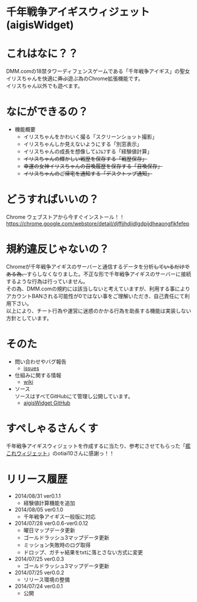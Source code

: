 千年戦争アイギスウィジェット(aigisWidget)
===========

# これはなに？？

DMM.comの18禁タワーディフェンスゲームである「千年戦争アイギス」の聖女イリスちゃんを快適に~~弄ぶ~~遊ぶ為のChrome拡張機能です。    
イリスちゃん以外でも遊べます。

# なにができるの？

* 機能概要
    - イリスちゃんをかわいく撮る「スクリーンショット撮影」
    - イリスちゃんしか見えないようにする「別窓表示」
    - イリスちゃんの成長を想像してﾑﾌﾑﾌする「経験値計算」
    - ~~イリスちゃんの輝かしい戦歴を保存する「戦歴保存」~~
    - ~~幸運の女神イリスちゃんの召喚履歴を保存する「召喚保存」~~
    - ~~イリスちゃんのご帰宅を通知する「デスクトップ通知」~~

# どうすればいいの？

Chrome ウェブストアから今すぐインストール！！    
https://chrome.google.com/webstore/detail/djffjjhdjidlgdpijdheaongflkfefep

# 規約違反じゃないの？

Chromeが千年戦争アイギスのサーバーと通信するデータを分析~~しているだけである為、~~すらしなくなりました。不正な形で千年戦争アイギスのサーバーに接続するような行為は行っていません。    
その為、DMM.comの規約には該当しないと考えていますが、利用する事によりアカウントBANされる可能性が0ではない事をご理解いただき、自己責任にて利用下さい。    
以上により、チート行為や運営に迷惑のかかる行為を助長する機能は実装しない方針としています。

# そのた

* 問い合わせやバグ報告
    - [issues](https://github.com/muhiro/aigisWidget/issues)
* 仕組みに関する情報
    - [wiki](https://github.com/muhiro/aigisWidget/wiki)
* ソース    
ソースはすべてGitHubにて管理し公開しています。
    - [aigisWidget GitHub](https://github.com/muhiro/aigisWidget/)

# すぺしゃるさんくす

千年戦争アイギスウィジェットを作成するに当たり、参考にさせてもらった「[艦これウィジェット](https://github.com/otiai10/kanColleWidget)」のotiai10さんに感謝っ！！

# リリース履歴
- 2014/08/31 ver0.1.1
    - 経験値計算機能を追加
- 2014/08/05 ver0.1.0
    - 千年戦争アイギス一般版に対応
- 2014/07/28 ver0.0.6-ver0.0.12
    - 曜日マップデータ更新
    - ゴールドラッシュ3マップデータ更新
    - ミッション失敗時のログ取得
    - ドロップ、ガチャ結果をtxtに落とさない方式に変更
- 2014/07/25 ver0.0.3
    - ゴールドラッシュ3マップデータ更新
- 2014/07/25 ver0.0.2
    - リリース環境の整備
- 2014/07/24 ver0.0.1
    - 公開

